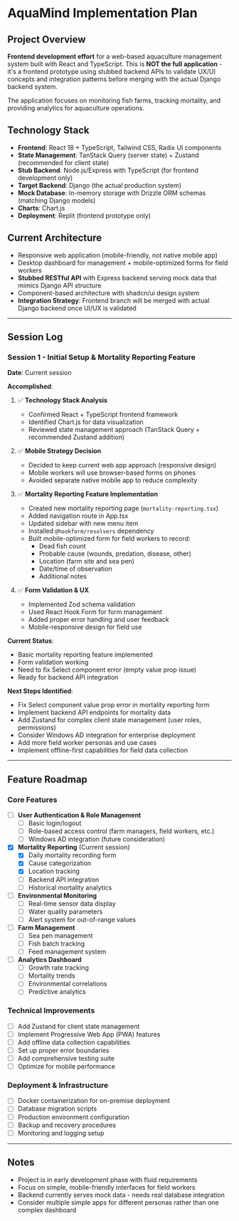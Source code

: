 
# AquaMind Implementation Plan

## Project Overview
**Frontend development effort** for a web-based aquaculture management system built with React and TypeScript. This is **NOT the full application** - it's a frontend prototype using stubbed backend APIs to validate UX/UI concepts and integration patterns before merging with the actual Django backend system.

The application focuses on monitoring fish farms, tracking mortality, and providing analytics for aquaculture operations.

## Technology Stack
- **Frontend**: React 18 + TypeScript, Tailwind CSS, Radix UI components
- **State Management**: TanStack Query (server state) + Zustand (recommended for client state)
- **Stub Backend**: Node.js/Express with TypeScript (for frontend development only)
- **Target Backend**: Django (the actual production system)
- **Mock Database**: In-memory storage with Drizzle ORM schemas (matching Django models)
- **Charts**: Chart.js
- **Deployment**: Replit (frontend prototype only)

## Current Architecture
- Responsive web application (mobile-friendly, not native mobile app)
- Desktop dashboard for management + mobile-optimized forms for field workers
- **Stubbed RESTful API** with Express backend serving mock data that mimics Django API structure
- Component-based architecture with shadcn/ui design system
- **Integration Strategy**: Frontend branch will be merged with actual Django backend once UI/UX is validated

---

## Session Log

### Session 1 - Initial Setup & Mortality Reporting Feature

**Date**: Current session

**Accomplished**:
1. ✅ **Technology Stack Analysis**
   - Confirmed React + TypeScript frontend framework
   - Identified Chart.js for data visualization
   - Reviewed state management approach (TanStack Query + recommended Zustand addition)

2. ✅ **Mobile Strategy Decision**
   - Decided to keep current web app approach (responsive design)
   - Mobile workers will use browser-based forms on phones
   - Avoided separate native mobile app to reduce complexity

3. ✅ **Mortality Reporting Feature Implementation**
   - Created new mortality reporting page (`mortality-reporting.tsx`)
   - Added navigation route in App.tsx
   - Updated sidebar with new menu item
   - Installed `@hookform/resolvers` dependency
   - Built mobile-optimized form for field workers to record:
     - Dead fish count
     - Probable cause (wounds, predation, disease, other)
     - Location (farm site and sea pen)
     - Date/time of observation
     - Additional notes

4. ✅ **Form Validation & UX**
   - Implemented Zod schema validation
   - Used React Hook Form for form management
   - Added proper error handling and user feedback
   - Mobile-responsive design for field use

**Current Status**: 
- Basic mortality reporting feature implemented
- Form validation working
- Need to fix Select component error (empty value prop issue)
- Ready for backend API integration

**Next Steps Identified**:
- Fix Select component value prop error in mortality reporting form
- Implement backend API endpoints for mortality data
- Add Zustand for complex client state management (user roles, permissions)
- Consider Windows AD integration for enterprise deployment
- Add more field worker personas and use cases
- Implement offline-first capabilities for field data collection

---

## Feature Roadmap

### Core Features
- [ ] **User Authentication & Role Management**
  - [ ] Basic login/logout
  - [ ] Role-based access control (farm managers, field workers, etc.)
  - [ ] Windows AD integration (future consideration)

- [x] **Mortality Reporting** (Current session)
  - [x] Daily mortality recording form
  - [x] Cause categorization
  - [x] Location tracking
  - [ ] Backend API integration
  - [ ] Historical mortality analytics

- [ ] **Environmental Monitoring**
  - [ ] Real-time sensor data display
  - [ ] Water quality parameters
  - [ ] Alert system for out-of-range values

- [ ] **Farm Management**
  - [ ] Sea pen management
  - [ ] Fish batch tracking
  - [ ] Feed management system

- [ ] **Analytics Dashboard**
  - [ ] Growth rate tracking
  - [ ] Mortality trends
  - [ ] Environmental correlations
  - [ ] Predictive analytics

### Technical Improvements
- [ ] Add Zustand for client state management
- [ ] Implement Progressive Web App (PWA) features
- [ ] Add offline data collection capabilities
- [ ] Set up proper error boundaries
- [ ] Add comprehensive testing suite
- [ ] Optimize for mobile performance

### Deployment & Infrastructure
- [ ] Docker containerization for on-premise deployment
- [ ] Database migration scripts
- [ ] Production environment configuration
- [ ] Backup and recovery procedures
- [ ] Monitoring and logging setup

---

## Notes
- Project is in early development phase with fluid requirements
- Focus on simple, mobile-friendly interfaces for field workers
- Backend currently serves mock data - needs real database integration
- Consider multiple simple apps for different personas rather than one complex dashboard
